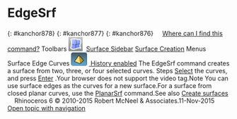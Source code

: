 ---
---


# EdgeSrf
{: #kanchor878}
{: #kanchor877}
{: #kanchor876}
 [![images/transparent.gif](images/transparent.gif)Where can I find this command?](javascript:void(0);) Toolbars
![images/edgesrf.png](images/edgesrf.png) [Surface Sidebar](surface-sidebar-toolbar.html)  [Surface Creation](surface-creation-toolbar.html) 
Menus
Surface
Edge Curves
![images/history-tag.png](images/history-tag.png) [&#160;History enabled](historyenabled.html) 
The EdgeSrf command creates a surface from two, three, or four selected curves.
Steps
 [Select](select-objects.html) the curves, and press [Enter](enter-key.html) .Your browser does not support the video tag.Note
You can use surface edges as the curves for a new surface.For a surface from closed planar curves, use the [PlanarSrf](planarsrf.html) command.See also
 [Create surfaces](sak-surface.html) 
&#160;
&#160;
Rhinoceros 6 © 2010-2015 Robert McNeel &amp; Associates.11-Nov-2015
 [Open topic with navigation](edgesrf.html) 

